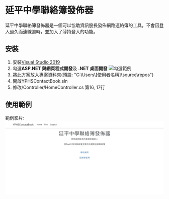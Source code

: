 # 延平中學聯絡簿發佈器

延平中學聯絡簿發佈器是一個可以協助資訊股長發佈網路連絡簿的工具，不會因登入過久而連線逾時，並加入了薄持登入的功能。

## 安裝

1. 安裝[Visual Studio 2019](https://visualstudio.microsoft.com/thank-you-downloading-visual-studio/?sku=Community&rel=16)
2. 勾選**ASP.NET 與網頁程式開發**及 **.NET 桌面開發** ![勾選範例](InstallVisualStudio.jpg)
3. 將此方案放入專案資料夾(預設: "C:\\Users\\\[使用者名稱\]\\source\\repos")
4. 開啟YPHSContactBook.sln
5. 修改/Controller/HomeController.cs 第16, 17行

## 使用範例

範例影片:
[![使用範例](media/video.jpg)](https://youtu.be/Hlv6cfXyYmE)
